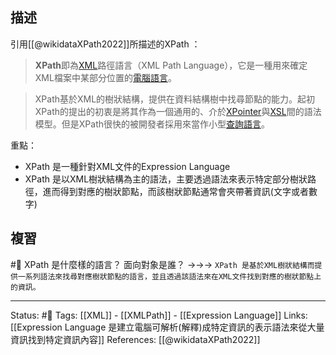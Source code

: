 
## 描述
引用[[@wikidataXPath2022]]所描述的XPath ：
> **XPath**即為[XML](https://zh.wikipedia.org/wiki/XML "XML")路徑語言（XML Path Language），它是一種用來確定XML檔案中某部分位置的[電腦語言](https://zh.wikipedia.org/wiki/%E8%AE%A1%E7%AE%97%E6%9C%BA%E8%AF%AD%E8%A8%80 "電腦語言")。

> XPath基於XML的樹狀結構，提供在資料結構樹中找尋節點的能力。起初XPath的提出的初衷是將其作為一個通用的、介於[XPointer](https://zh.wikipedia.org/w/index.php?title=XPointer&action=edit&redlink=1)與[XSL](https://zh.wikipedia.org/wiki/XSL "XSL")間的語法模型。但是XPath很快的被開發者採用來當作小型[查詢語言](https://zh.wikipedia.org/wiki/%E6%9F%A5%E8%A9%A2%E8%AA%9E%E8%A8%80 "查詢語言")。


重點：
- XPath 是一種針對XML文件的Expression Language
- XPath 是以XML樹狀結構為主的語法，主要透過語法來表示特定部分樹狀路徑，進而得到對應的樹狀節點，而該樹狀節點通常會夾帶著資訊(文字或者數字)

## 複習
#🧠 XPath 是什麼樣的語言？ 面向對象是誰？ ->->-> `XPath 是基於XML樹狀結構而提供一系列語法來找尋對應樹狀節點的語言，並且透過該語法來在XML文件找到對應的樹狀節點上的資訊。`
<!--SR:!2023-04-19,200,250-->

---
Status: #🌱 
Tags:
[[XML]] - [[XMLPath]] - [[Expression Language]]
Links:
[[Expression Language 是建立電腦可解析(解釋)成特定資訊的表示語法來從大量資訊找到特定資訊內容]]
References:
[[@wikidataXPath2022]]